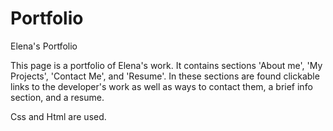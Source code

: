 # Portfolio
Elena's Portfolio

This page is a portfolio of Elena's work. It contains sections 'About me', 'My Projects', 'Contact Me', and 'Resume'. In these sections are found clickable links to the developer's work as well as ways to contact them, a brief info section, and a resume. 

Css and Html are used.